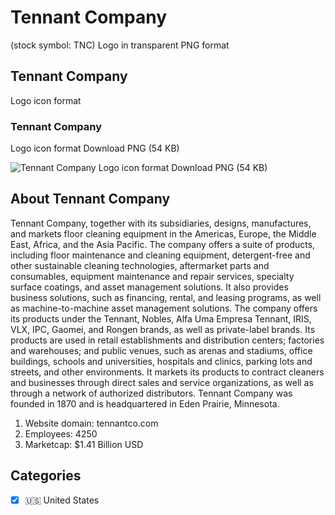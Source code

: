 # Tennant Company
 (stock symbol: TNC) Logo in transparent PNG format

## Tennant Company
 Logo icon format

### Tennant Company
 Logo icon format Download PNG (54 KB)

![Tennant Company
 Logo icon format Download PNG (54 KB)](/img/orig/TNC-3ad9adb9.png)

## About Tennant Company


Tennant Company, together with its subsidiaries, designs, manufactures, and markets floor cleaning equipment in the Americas, Europe, the Middle East, Africa, and the Asia Pacific. The company offers a suite of products, including floor maintenance and cleaning equipment, detergent-free and other sustainable cleaning technologies, aftermarket parts and consumables, equipment maintenance and repair services, specialty surface coatings, and asset management solutions. It also provides business solutions, such as financing, rental, and leasing programs, as well as machine-to-machine asset management solutions. The company offers its products under the Tennant, Nobles, Alfa Uma Empresa Tennant, IRIS, VLX, IPC, Gaomei, and Rongen brands, as well as private-label brands. Its products are used in retail establishments and distribution centers; factories and warehouses; and public venues, such as arenas and stadiums, office buildings, schools and universities, hospitals and clinics, parking lots and streets, and other environments. It markets its products to contract cleaners and businesses through direct sales and service organizations, as well as through a network of authorized distributors. Tennant Company was founded in 1870 and is headquartered in Eden Prairie, Minnesota.

1. Website domain: tennantco.com
2. Employees: 4250
3. Marketcap: $1.41 Billion USD


## Categories
- [x] 🇺🇸 United States
